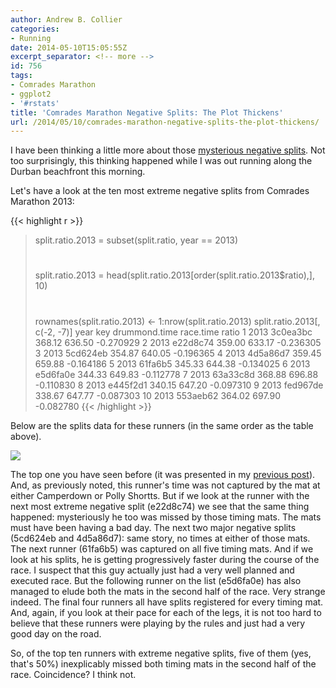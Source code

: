 ```yaml
---
author: Andrew B. Collier
categories:
- Running
date: 2014-05-10T15:05:55Z
excerpt_separator: <!-- more -->
id: 756
tags:
- Comrades Marathon
- ggplot2
- '#rstats'
title: 'Comrades Marathon Negative Splits: The Plot Thickens'
url: /2014/05/10/comrades-marathon-negative-splits-the-plot-thickens/
---
```


I have been thinking a little more about those [mysterious negative splits](http://www.exegetic.biz/blog/2014/05/comrades-marathon-negative-splits-and-cheating/). Not too surprisingly, this thinking happened while I was out running along the Durban beachfront this morning.

<!--more-->

Let's have a look at the ten most extreme negative splits from Comrades Marathon 2013:

{{< highlight r >}}
> split.ratio.2013 = subset(split.ratio, year == 2013)
> #
> split.ratio.2013 = head(split.ratio.2013[order(split.ratio.2013$ratio),], 10)
> #
> rownames(split.ratio.2013) <- 1:nrow(split.ratio.2013)
> split.ratio.2013[, c(-2, -7)]
   year      key drummond.time race.time     ratio
1  2013 3c0ea3bc        368.12    636.50 -0.270929
2  2013 e22d8c74        359.00    633.17 -0.236305
3  2013 5cd624eb        354.87    640.05 -0.196365
4  2013 4d5a86d7        359.45    659.88 -0.164186
5  2013  61fa6b5        345.33    644.38 -0.134025
6  2013 e5d6fa0e        344.33    649.83 -0.112778
7  2013 63a33c8d        368.88    696.88 -0.110830
8  2013 e445f2d1        340.15    647.20 -0.097310
9  2013 fed967de        338.67    647.77 -0.087303
10 2013 553aeb62        364.02    697.90 -0.082780
{{< /highlight >}}

Below are the splits data for these runners (in the same order as the table above).

<img src="/img/2014/05/2013-missing-splits.png">

The top one you have seen before (it was presented in my [previous post](http://www.exegetic.biz/blog/2014/05/comrades-marathon-negative-splits-and-cheating/)). And, as previously noted, this runner's time was not captured by the mat at either Camperdown or Polly Shortts. But if we look at the runner with the next most extreme negative split (e22d8c74) we see that the same thing happened: mysteriously he too was missed by those timing mats. The mats must have been having a bad day. The next two major negative splits (5cd624eb and 4d5a86d7): same story, no times at either of those mats. The next runner (61fa6b5) was captured on all five timing mats. And if we look at his splits, he is getting progressively faster during the course of the race. I suspect that this guy actually just had a very well planned and executed race. But the following runner on the list (e5d6fa0e) has also managed to elude both the mats in the second half of the race. Very strange indeed. The final four runners all have splits registered for every timing mat. And, again, if you look at their pace for each of the legs, it is not too hard to believe that these runners were playing by the rules and just had a very good day on the road.

So, of the top ten runners with extreme negative splits, five of them (yes, that's 50%) inexplicably missed both timing mats in the second half of the race. Coincidence? I think not.
